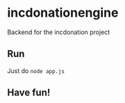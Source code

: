 # incdonationengine
Backend for the incdonation project

## Run
Just do `node app.js`

## Have fun!
